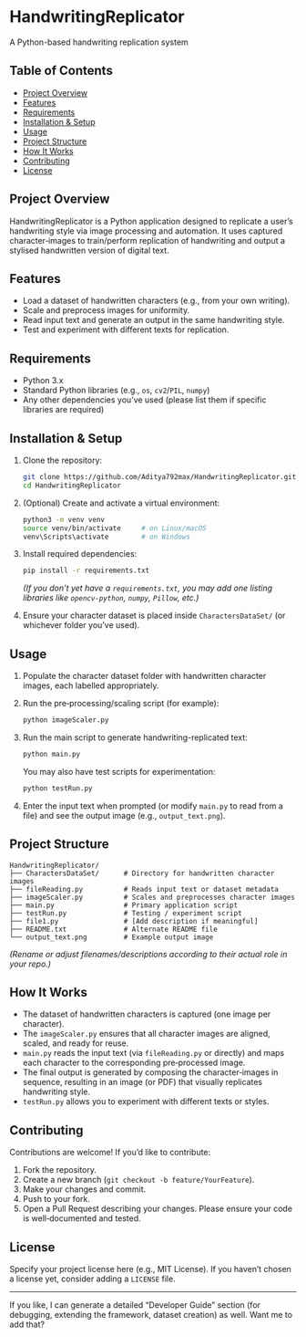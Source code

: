 
# HandwritingReplicator

A Python-based handwriting replication system

## Table of Contents

* [Project Overview](#project-overview)
* [Features](#features)
* [Requirements](#requirements)
* [Installation & Setup](#installation-&-setup)
* [Usage](#usage)
* [Project Structure](#project-structure)
* [How It Works](#how-it-works)
* [Contributing](#contributing)
* [License](#license)

## Project Overview

HandwritingReplicator is a Python application designed to replicate a user’s handwriting style via image processing and automation. It uses captured character‐images to train/perform replication of handwriting and output a stylised handwritten version of digital text.

## Features

* Load a dataset of handwritten characters (e.g., from your own writing).
* Scale and preprocess images for uniformity.
* Read input text and generate an output in the same handwriting style.
* Test and experiment with different texts for replication.

## Requirements

* Python 3.x
* Standard Python libraries (e.g., `os`, `cv2`/`PIL`, `numpy`)
* Any other dependencies you’ve used (please list them if specific libraries are required)

## Installation & Setup

1. Clone the repository:

   ```bash
   git clone https://github.com/Aditya792max/HandwritingReplicator.git  
   cd HandwritingReplicator  
   ```
2. (Optional) Create and activate a virtual environment:

   ```bash
   python3 -m venv venv  
   source venv/bin/activate     # on Linux/macOS  
   venv\Scripts\activate        # on Windows  
   ```
3. Install required dependencies:

   ```bash
   pip install -r requirements.txt  
   ```

   *(If you don’t yet have a `requirements.txt`, you may add one listing libraries like `opencv-python`, `numpy`, `Pillow`, etc.)*
4. Ensure your character dataset is placed inside `CharactersDataSet/` (or whichever folder you’ve used).

## Usage

1. Populate the character dataset folder with handwritten character images, each labelled appropriately.
2. Run the pre‐processing/scaling script (for example):

   ```bash
   python imageScaler.py  
   ```
3. Run the main script to generate handwriting-replicated text:

   ```bash
   python main.py  
   ```

   You may also have test scripts for experimentation:

   ```bash
   python testRun.py  
   ```
4. Enter the input text when prompted (or modify `main.py` to read from a file) and see the output image (e.g., `output_text.png`).

## Project Structure

```
HandwritingReplicator/
├── CharactersDataSet/      # Directory for handwritten character images  
├── fileReading.py          # Reads input text or dataset metadata  
├── imageScaler.py          # Scales and preprocesses character images  
├── main.py                 # Primary application script  
├── testRun.py              # Testing / experiment script  
├── file1.py                # [Add description if meaningful]  
├── README.txt              # Alternate README file  
└── output_text.png         # Example output image  
```

*(Rename or adjust filenames/descriptions according to their actual role in your repo.)*

## How It Works

* The dataset of handwritten characters is captured (one image per character).
* The `imageScaler.py` ensures that all character images are aligned, scaled, and ready for reuse.
* `main.py` reads the input text (via `fileReading.py` or directly) and maps each character to the corresponding pre‐processed image.
* The final output is generated by composing the character‐images in sequence, resulting in an image (or PDF) that visually replicates handwriting style.
* `testRun.py` allows you to experiment with different texts or styles.

## Contributing

Contributions are welcome! If you’d like to contribute:

1. Fork the repository.
2. Create a new branch (`git checkout -b feature/YourFeature`).
3. Make your changes and commit.
4. Push to your fork.
5. Open a Pull Request describing your changes.
   Please ensure your code is well‐documented and tested.

## License

Specify your project license here (e.g., MIT License). If you haven’t chosen a license yet, consider adding a `LICENSE` file.

---

If you like, I can generate a detailed “Developer Guide” section (for debugging, extending the framework, dataset creation) as well. Want me to add that?
